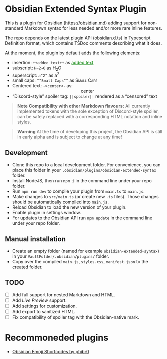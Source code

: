 # Obsidian Extended Syntax Plugin

This is a plugin for Obsidian (https://obsidian.md) adding support for non-standard Markdown syntax for less needed and/or more rare inline features.

The repo depends on the latest plugin API (obsidian.d.ts) in Typescript Definition format, which contains TSDoc comments describing what it does.

At the moment, the plugin by default adds the following elements:
- insertion: `++added text++` as <ins style="color:green">added text</ins>
- subscript: `H~2~O` as H<sub>2</sub>O
- superscript: `a^2^` as a<sup>2</sup>
- small caps: `^^Small Caps^^` as <span style="font-variant:small-caps">Small Caps</span>
- Centered text: `->center<-` as:
  <center>center</center>
- “Discord-style” spoiler tag: `||spoiler||` rendered as a “censored” text

> **Note**
> **Compatibility with other Markdown flavours:** All currently implemented tokens with the sole exception of Discord-style spoiler, can be safely replaced with a corresponding HTML notation and inline styles.

> **Warning**
> At the time of developing this project, the Obsidian API is still in early alpha and is subject to change at any time!

## Development

- Clone this repo to a local development folder. For convenience, you can place this folder in your `.obsidian/plugins/obsidian-extended-syntax` folder.
- Install NodeJS, then run `npm i` in the command line under your repo folder.
- Run `npm run dev` to compile your plugin from `main.ts` to `main.js`.
- Make changes to `src/main.ts` (or create new `.ts` files). Those changes should be automatically compiled into `main.js`.
- Reload Obsidian to load the new version of your plugin.
- Enable plugin in settings window.
- For updates to the Obsidian API run `npm update` in the command line under your repo folder.

## Manual installation

- Create an empty folder (named for example `obsidian-extended-syntax`) in your `VaultFolder/.obsidian/plugins/` folder.
- Copy over the compiled `main.js`, `styles.css`, `manifest.json` to the created folder.

## TODO

- [ ] Add full support for nested Markdown and HTML.
- [ ] Add *Live Preview* support.
- [ ] Add settings for customization.
- [ ] Add export to sanitized HTML.
- [ ] Fix compatibility of spoiler tag with the Obsidian-native mark.

# Recommoneded plugins

- [Obsidian Emoji Shortcodes by phibr0][obsidian-emoji-shortcodes]

[obsidian-emoji-shortcodes]: https://github.com/phibr0/obsidian-emoji-shortcodes
